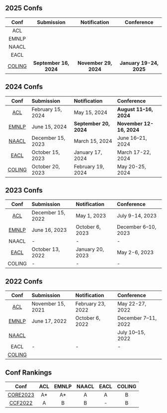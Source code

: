 
## 2025 Confs 
|  Conf  | Submission    |   Notification  |   Conference  |
| :---:  |    :----:     |     :---:       |     :---:     |
|  ACL   |               |                 |               |
|  EMNLP |               |                 |               |
|  NAACL |               |                 |               |
|  EACL  |               |                 |               |
|[COLING](https://coling2025.org/)|**September 16, 2024**|**November 29, 2024**|**January 19-24, 2025**|
 
 
## 2024 Confs
|  Conf  | Submission    |   Notification  |   Conference  |
| :---:  |    :----     |     :---       |     :---     |
| [ACL](https://2024.aclweb.org/)   |February 15, 2024|May 15, 2024|**August 11–16, 2024**|
| [EMNLP](https://2024.emnlp.org/)  |June 15, 2024|**September 20, 2024**|**November 12-16, 2024**|
| [NAACL](https://2024.naacl.org/)  |December 15, 2023|March 15, 2024|June 16–21, 2024|
| [EACL](https://2024.eacl.org/)    |October 15, 2023|January 17, 2024|March 17-22, 2024|
| [COLING](https://lrec-coling-2024.org/) |October 20, 2023|February 19, 2024|May 20-25, 2024|






## 2023 Confs
|  Conf  | Submission    |   Notification  |   Conference  |
| :---:  |    :----     |     :---       |     :---     |
| [ACL](https://2023.aclweb.org/)   |December 15, 2022|May 1, 2023|July 9-14, 2023|
| [EMNLP](https://2023.emnlp.org/)  |June 16, 2023|October 6, 2023|December 6–10, 2023|
|  NAACL                            |       -       |        -        |       -       |
| [EACL](https://2023.eacl.org/)    |October 13, 2022|January 20, 2023|May 2-6, 2023|
|  COLING                           |       -       |        -        |       -       |


## 2022 Confs
|  Conf  | Submission    |   Notification  |   Conference  |
| :---:  |    :----     |     :---       |     :---     |
| [ACL](https://2022.aclweb.org/)|November 15, 2021|February 23, 2022|May 22-27, 2022|
| [EMNLP](https://2022.emnlp.org/)  |June 17, 2022|October 6, 2022|December 7–11, 2022|
| [NAACL](https://2022.naacl.org/)  |               |                 |July 10–15, 2022|
|  EACL                             |       -       |        -        |       -       |
| [COLING](https://coling2022.org/) |               |                 |               |

## Conf Rankings
|  Conf  |   ACL   |   EMNLP  |   NAACL  | EACL | COLING |
| :---:  | :----:  |   :---:  |  :---:   | :---:|  :---: |
| [CORE2023](https://portal.core.edu.au/conf-ranks/) | A* | A* | A | A | B |
| [CCF2022](https://www.ccf.org.cn/)                 | A  | B  | B | - | B |
<!--stackedit_data:
eyJoaXN0b3J5IjpbLTQzMDc4NzQxLDExMTI3NDg1NTMsLTM4OT
A4MTY5NCw0MjM1MzAyMzAsNDIzNTMwMjMwLC0xNzIyNjY5NzQ0
LC0xNjMyMzg4Nzc0LC03MDI1NTQ0ODYsLTE1OTYzMTIzODUsOD
UwMDY1NTkyLC0yMTI3ODYyNjQyLC0yMDcyNTQ1Mjg3LC0xNzc0
NDkzMjg2LC0xNTk0MTQzMjA0LDIxMjU5NTAzMDgsLTU1MzA0Nj
g4MiwtMTA3MDM5MjUzMCwxOTQxODExMDU4LDc1MTEwMjE3MSw3
Nzg4MDE2MzddfQ==
-->